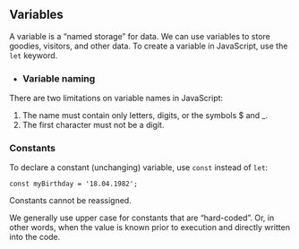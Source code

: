 ## Variables

A variable is a “named storage” for data. We can use variables to store goodies, visitors, and other data.
To create a variable in JavaScript, use the ```let``` keyword.

- ### Variable naming
There are two limitations on variable names in JavaScript:

1. The name must contain only letters, digits, or the symbols $ and _.
2. The first character must not be a digit.

### Constants
To declare a constant (unchanging) variable, use ``const`` instead of ``let``:
```JS
const myBirthday = '18.04.1982';
```

Constants cannot be reassigned.

We generally use upper case for constants that are “hard-coded”. Or, in other words, when the value is known prior to execution and directly written into the code.